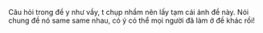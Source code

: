 Câu hỏi trong đề y như vầy, t chụp nhầm nên lấy tạm cái ảnh đề này.
Nói chung đề nó same same nhau, có ý có thể mọi người đã làm ở đề khác rồi!